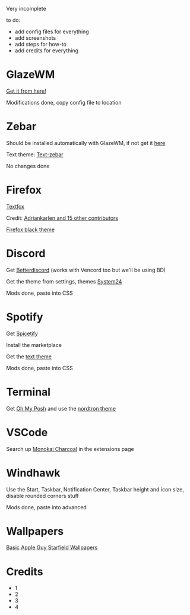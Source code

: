Very incomplete

to do:
- add config files for everything
- add screenshots
- add steps for how-to
- add credits for everything

# GlazeWM
[Get it from here!](https://github.com/glzr-io/glazewm)

Modifications done, copy config file to location

# Zebar
Should be installed automatically with GlazeWM, if not get it [here](https://github.com/glzr-io/zebar)

Text theme: [Text-zebar](https://github.com/IsaacTay/text-zebar)

No changes done

# Firefox
[Textfox](https://github.com/adriankarlen/textfox)

Credit: [Adriankarlen and 15 other contributors](https://github.com/adriankarlen/textfox/graphs/contributors)

[Firefox black theme](https://addons.mozilla.org/en-US/firefox/addon/black21/)

# Discord
Get [Betterdiscord](https://github.com/BetterDiscord/BetterDiscord) (works with Vencord too but we'll be using BD)

Get the theme from settings, themes
[System24](https://github.com/refact0r/system24)

Mods done, paste into CSS

# Spotify
Get [Spicetify](https://github.com/spicetify/cli)

Install the marketplace

Get the [text theme](https://github.com/spicetify/spicetify-themes/tree/master/text)

Mods done, paste into CSS

# Terminal
Get [Oh My Posh](https://github.com/JanDeDobbeleer/oh-my-posh) and use the [nordtron theme](https://ohmyposh.dev/docs/themes#nordtron)

# VSCode
Search up [Monokai Charcoal](https://github.com/74th/vscode-monokaicharcoal) in the extensions page

# Windhawk
Use the Start, Taskbar, Notification Center, Taskbar height and icon size, disable rounded corners stuff

Mods done, paste into advanced

# Wallpapers
[Basic Apple Guy Starfield Wallpapers](https://basicappleguy.com/basicappleblog/starfield)

# Credits
- 1
- 2
- 3
- 4
